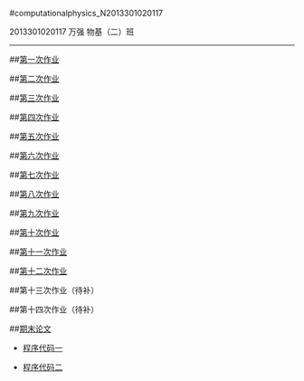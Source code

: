 #computationalphysics_N2013301020117 

2013301020117   万强   物基（二）班

---

##[第一次作业][1]

##[第二次作业][2]

##[第三次作业][3]

##[第四次作业][4]

##[第五次作业][5]

##[第六次作业][6]

##[第七次作业][7]

##[第八次作业][8]

##[第九次作业][9]

##[第十次作业][10]

##[第十一次作业][11]

##[第十二次作业][12]

##第十三次作业（待补）

##第十四次作业（待补）

##[期末论文][13]
* [程序代码一][14]
* [程序代码二][15]


  [1]: https://github.com/Adener/computationalphysics_N2013301020117/blob/master/%E7%AC%AC%E4%B8%80%E6%AC%A1%E4%BD%9C%E4%B8%9A.md
  [2]: https://github.com/Adener/computationalphysics_N2013301020117/blob/master/%E7%AC%AC%E4%BA%8C%E6%AC%A1%E4%BD%9C%E4%B8%9A.md
  [3]: https://github.com/Adener/computationalphysics_N2013301020117/blob/master/%E7%AC%AC%E5%9B%9B%E6%AC%A1%E4%BD%9C%E4%B8%9A.md
  [4]: https://github.com/Adener/computationalphysics_N2013301020117/blob/master/%E7%AC%AC%E5%9B%9B%E6%AC%A1%E4%BD%9C%E4%B8%9A.md
  [5]: https://github.com/Adener/computationalphysics_N2013301020117/blob/master/%E7%AC%AC%E4%BA%94%E6%AC%A1%E4%BD%9C%E4%B8%9A.md
  [6]: https://github.com/Adener/computationalphysics_N2013301020117/blob/master/%E7%AC%AC%E5%85%AD%E6%AC%A1%E4%BD%9C%E4%B8%9A.md
  [7]: https://github.com/Adener/computationalphysics_N2013301020117/blob/master/%E7%AC%AC%E4%B8%83%E6%AC%A1%E4%BD%9C%E4%B8%9A.md
  [8]: https://github.com/Adener/computationalphysics_N2013301020117/blob/master/%E7%AC%AC%E5%85%AB%E6%AC%A1%E4%BD%9C%E4%B8%9A.md
  [9]: https://github.com/Adener/computationalphysics_N2013301020117/blob/master/%E7%AC%AC%E4%B9%9D%E6%AC%A1%E4%BD%9C%E4%B8%9A.md
  [10]: https://github.com/Adener/computationalphysics_N2013301020117/blob/master/%E7%AC%AC%E5%8D%81%E6%AC%A1%E4%BD%9C%E4%B8%9A.md
  [11]: https://github.com/Adener/computationalphysics_N2013301020117/blob/master/%E7%AC%AC%E5%8D%81%E4%B8%80%E6%AC%A1%E4%BD%9C%E4%B8%9A.md
  [12]: https://github.com/Adener/computationalphysics_N2013301020117/blob/master/%E7%AC%AC%E5%8D%81%E4%BA%8C%E6%AC%A1%E4%BD%9C%E4%B8%9A.md
  [13]: https://github.com/Adener/computationalphysics_N2013301020117/blob/master/Python%E8%AE%BA%E6%96%87.pdf
  [14]: https://github.com/Adener/Program/blob/master/python%E8%AE%BA%E6%96%87%E4%BB%A3%E7%A0%811.py
  [15]: https://github.com/Adener/Program/blob/master/Python%E8%AE%BA%E6%96%87%E4%BB%A3%E7%A0%812.py

